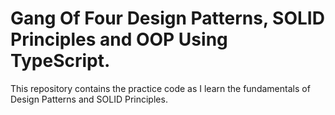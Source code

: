 # Gang Of Four Design Patterns, SOLID Principles and OOP Using TypeScript.

This repository contains the practice code as I learn the fundamentals of Design Patterns and SOLID Principles.
